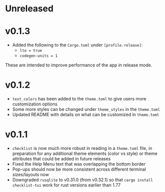 # Unreleased

# v0.1.3

* Added the following to the `Cargo.toml` under `[profile.release]`:
    * `lto = true`
    * `codegen-units = 1`

These are intended to improve performance of the app in release mode.

# v0.1.2

* `text_colors` has been added to the `theme.toml` to give users more customization options
* Some more styles can be changed under `theme_styles` in the `theme.toml`
* Updated README with details on what can be customized in `theme.toml`

# v0.1.1

* `checklist` is now much more robust in reading in a `theme.toml` file, in preparation for any additional theme elements (color vs style) or theme attributes that could be added in future releases
* Fixed the Help Menu text that was overlapping the bottom border
* Pop-ups should now be more consistent across different terminal sizes/layouts now
* Downgraded `rusqlite` to v0.31.0 (from v0.32.1) so that `cargo install checklist-tui` work for rust versions earlier than 1.77

